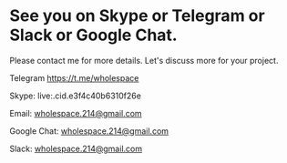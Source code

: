 # See you on Skype or Telegram or Slack or Google Chat.

Please contact me for more details.
Let's discuss more for your project.

Telegram https://t.me/wholespace


Skype: live:.cid.e3f4c40b6310f26e


Email: wholespace.214@gmail.com


Google Chat: wholespace.214@gmail.com


Slack: wholespace.214@gmail.com
